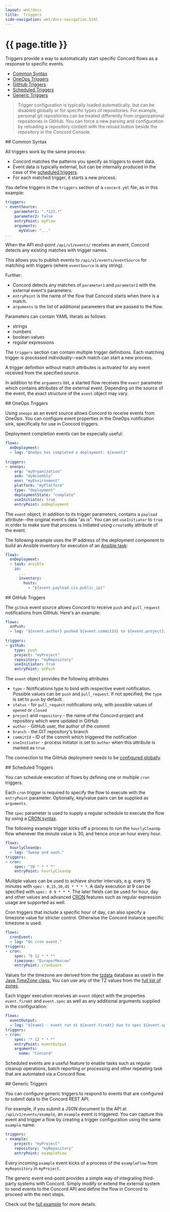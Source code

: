 ```yaml
---
layout: wmt/docs
title:  Triggers
side-navigation: wmt/docs-navigation.html
---
```


# {{ page.title }}

Triggers provide a way to automatically start specific Concord flows as a
response to specific events.

- [Common Syntax](#common)
- [OneOps Triggers](#oneops)
- [GitHub Triggers](#github)
- [Scheduled Triggers](#scheduled)
- [Generic Triggers](#generic)

> Trigger configuration is typically loaded automatically, but can be disabled
> globally or for specific types of repositories. For example, personal git
> repositories can be treated differently from organizational repositories in
> GitHub. You can force a new parsing and configuration by reloading a
> repository content with the reload button beside the repository in the Concord
> Console.
  



<a name="common"/>
## Common Syntax

All triggers work by the same process: 

- Concord matches the patterns you specify as triggers to event data.
- Event data is typically external, but can be internally produced in the case
of the [scheduled triggers](#scheduled).
- For each matched trigger, it starts a new process.

You define triggers in the `triggers` section of a `concord.yml` file, as in 
this example:

```yaml
triggers:
- eventSource:
    parameter1: ".*123.*"
    parameter2: false
    entryPoint: myFlow
    arguments:
      myValue: "..."
...
```

When the API end-point `/api/v1/events/` receives an event, Concord detects any
existing matches with trigger names. 

This allows you to publish events to `/api/v1/events/eventSource` for matching
with triggers (where `eventSource` is any string).

Further: 

- Concord detects any matches of `parameter1` and `parameter2` with the external event's parameters.
- `entryPoint` is the name of the flow that Concord starts when there is a match.
- `arguments` is the list of additional parameters that are passed to the flow.

Parameters can contain YAML literals as follows:

- strings
- numbers
- boolean values
- regular expressions

The `triggers` section can contain multiple trigger definitions. Each matching
trigger is processed individually--each match can start a new process.

A trigger definition without match attributes is activated for any event
received from the specified source.

In addition to the `arguments` list, a started flow receives the `event`
parameter which contains attributes of the external event. Depending on the
source of the event, the exact structure of the `event` object may vary.

<a name="oneops"/>
## OneOps Triggers

Using `oneops` as an event source allows Concord to receive events from OneOps. 
You can configure event properties in the OneOps notification sink, specifically
for use in Concord triggers.

Deployment completion events can be especially useful:

```yaml
flows:
  onDeployment:
  - log: "OneOps has completed a deployment: ${event}"
  
triggers:
- oneops:
    org: "myOrganization"
    asm: "myAssembly"
    env: "myEnvironment"
    platform: "myPlatform"
    type: "deployment"
    deploymentState: "complete"
    useInitiator: true
    entryPoint: onDeployment
```

The `event` object, in addition to its trigger parameters, contains a `payload`
attribute--the original event's data "as is". You can set `useInitiator` to `true` in order to make
sure that process is initiated using `createdBy` attribute of the event.

The following example uses the IP address of the deployment component to build 
an Ansible inventory for execution of an [Ansible task](../plugins/ansible.html):

```yaml
flows:
  onDeployment:
  - task: ansible
    in:
      ...
      inventory:
        hosts:
          - "${event.payload.cis.public_ip}"
```

<a name="github"/>
## GitHub Triggers

The `github` event source allows Concord to receive `push` and `pull_request` notifications from
GitHub. Here's an example:

```yaml
flows:
  onPush:
  - log: "${event.author} pushed ${event.commitId} to ${event.project}/${event.repository}"
  
triggers:
- github:
    type: push
    project: "myProject"
    repository: "myRepository"
    useInitiator: true
    entryPoint: onPush
```

The `event` object provides the following attributes

- `type` - Notifications type to bind with respective event notification. Possible values can be `push` and `pull_request`. 
If not specified, the `type` is set to `push` by default.
- `status` - for `pull_request` notifications only, with possible values of `opened` or `closed`
- `project` and `repository` - the name of the Concord project and
repository which were updated in GitHub
- `author` - GitHub user, the author of the commit
- `branch` - the GIT repository's branch
- `commitId` - ID of the commit which triggered the notification
- `useInitiator` - process initiator is set to `author` when this attribute is marked as `true`

The connection to the GitHub deployment needs to be 
[configured globally](./configuration.html#github).

<a name="scheduled"/>
## Scheduled Triggers

You can schedule execution of flows by defining one or multiple `cron` triggers.

Each `cron` trigger is required to specify the flow to execute with the
`entryPoint` parameter. Optionally, key/value pairs can be supplied as
`arguments`.

The `spec` parameter is used to supply a regular schedule to execute the
flow by using a [CRON syntax](https://en.wikipedia.org/wiki/Cron).

The following example trigger kicks off a process to run the `hourlyCleanUp`
flow whenever the minute value is 30, and hence once an hour every hour.

```yaml
flows:
  hourlyCleanUp:
  - log: "Sweep and wash."
triggers:
- cron:
    spec: "30 * * * *"
    entryPoint: hourlyCleanUp
```

Multiple values can be used to achieve shorter intervals, e.g. every 15 minutes
with `spec: 0,15,30,45 * * * *`. A daily execution at 9 can be specified with
`spec: 0 9 * * *`. The later fields can be used for hour, day and other
values and advanced [CRON](https://en.wikipedia.org/wiki/Cron) features such as
regular expression usage are supported as well.

Cron triggers that include a specific hour of day, can also specify a timezone 
value for stricter control. Otherwise the Concord instance specific timezone is used.

```yaml
flows:
  cronEvent:
  - log: "On cron event."
triggers:
- cron:
    spec: "0 12 * * *"
    timezone: "Europe/Moscow"
    entryPoint: cronEvent
```

Values for the timezone are derived from the [tzdata](https://en.wikipedia.org/wiki/Tz_database)
database as used in the [Java TimeZone class.](https://docs.oracle.com/javase/8/docs/api/java/util/TimeZone.html)
You can use any of the TZ values from the [full list of zones](https://en.wikipedia.org/wiki/List_of_tz_database_time_zones).

Each trigger execution receives an `event` object with the properties `event.fireAt`
and `event.spec` as well as any additional arguments supplied in the
configuration: 

```yaml
flows:
  eventOutput:
  - log: "${name} - event run at ${event.fireAt} due to spec ${event.spec} started."
triggers:
- cron:
    spec: "* 12 * * *"
    entryPoint: eventOutput
    arguments:
      name: "Concord"
```

Scheduled events are a useful feature to enable tasks such as regular cleanup
operations,  batch reporting or processing and other repeating task that are
automated via a Concord flow.

<a name="generic"/>
## Generic Triggers

You can configure generic triggers to respond to events that are configured to
submit data to the Concord REST API.

For example, if you submit a JSON document to the API at `/api/v1/events/example`,
an `example` event is triggered. You can capture this event and trigger a flow by
creating a trigger configuration using the same `example` name:

```yaml
triggers:
- example:
    project: "myProject"
    repository: "myRepository"
    entryPoint: exampleFLow
```

Every incoming `example` event kicks of a process of the `exampleFlow` from
`myRepository` in `myProject`.

The generic event end-point provides a simple way of integrating third-party 
systems with Concord. Simply modify or extend the external system to send
events to the Concord API and define the flow in Concord to proceed with the
next steps.

Check out the
[full example](
{{site.concord_source}}tree/master/examples/generic_triggers)
for more details.
